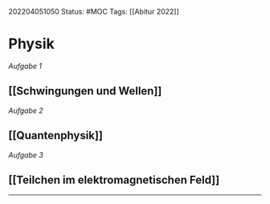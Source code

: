 202204051050
Status: #MOC
Tags: [[Abitur 2022]]

# Physik

*Aufgabe 1*
## [[Schwingungen und Wellen]]


*Aufgabe 2*
## [[Quantenphysik]]

*Aufgabe 3*
## [[Teilchen im elektromagnetischen Feld]]

___

